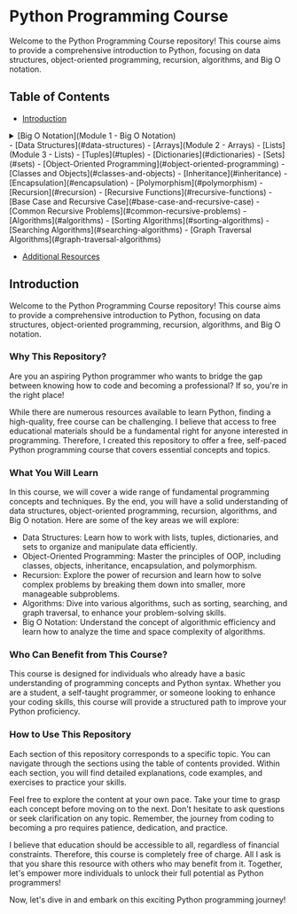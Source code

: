 # Python Programming Course

Welcome to the Python Programming Course repository! This course aims to provide a comprehensive introduction to Python, focusing on data structures, object-oriented programming, recursion, algorithms, and Big O notation.

## Table of Contents

- [Introduction](#introduction)
<details>
<summary>[Big O Notation](Module&#32;1&#32;-&#32;Big&#32;O&#32;Notation)</summary>
- [O(1) Constant Time](Module&#32;1&#32;-&#32;Big&#32;O&#32;Notation)
- [O(n) Linear Time](Module&#32;1&#32;-&#32;Big&#32;O&#32;Notation)
- [O(log n) Logarithmic Time](Module&#32;1&#32;-&#32;Big&#32;O&#32;Notation)
- [O(n^2) Quadratic Time](Module&#32;1&#32;-&#32;Big&#32;O&#32;Notation)
- [O(n!) Factorial Time](Module&#32;1&#32;-&#32;Big&#32;O&#32;Notation)

</details>
- [Data Structures](#data-structures)
  - [Arrays](Module&#32;2&#32;-&#32;Arrays)
  - [Lists](Module&#32;3&#32;-&#32;Lists)
  - [Tuples](#tuples)
  - [Dictionaries](#dictionaries)
  - [Sets](#sets)
- [Object-Oriented Programming](#object-oriented-programming)
  - [Classes and Objects](#classes-and-objects)
  - [Inheritance](#inheritance)
  - [Encapsulation](#encapsulation)
  - [Polymorphism](#polymorphism)
- [Recursion](#recursion)
  - [Recursive Functions](#recursive-functions)
  - [Base Case and Recursive Case](#base-case-and-recursive-case)
  - [Common Recursive Problems](#common-recursive-problems)
- [Algorithms](#algorithms)
  - [Sorting Algorithms](#sorting-algorithms)
  - [Searching Algorithms](#searching-algorithms)
  - [Graph Traversal Algorithms](#graph-traversal-algorithms)

- [Additional Resources](#additional-resources)

## Introduction

Welcome to the Python Programming Course repository! This course aims to provide a comprehensive introduction to Python, focusing on data structures, object-oriented programming, recursion, algorithms, and Big O notation.

### Why This Repository?

Are you an aspiring Python programmer who wants to bridge the gap between knowing how to code and becoming a professional? If so, you're in the right place!

While there are numerous resources available to learn Python, finding a high-quality, free course can be challenging. I believe that access to free educational materials should be a fundamental right for anyone interested in programming. Therefore, I created this repository to offer a free, self-paced Python programming course that covers essential concepts and topics.

### What You Will Learn

In this course, we will cover a wide range of fundamental programming concepts and techniques. By the end, you will have a solid understanding of data structures, object-oriented programming, recursion, algorithms, and Big O notation. Here are some of the key areas we will explore:

- Data Structures: Learn how to work with lists, tuples, dictionaries, and sets to organize and manipulate data efficiently.
- Object-Oriented Programming: Master the principles of OOP, including classes, objects, inheritance, encapsulation, and polymorphism.
- Recursion: Explore the power of recursion and learn how to solve complex problems by breaking them down into smaller, more manageable subproblems.
- Algorithms: Dive into various algorithms, such as sorting, searching, and graph traversal, to enhance your problem-solving skills.
- Big O Notation: Understand the concept of algorithmic efficiency and learn how to analyze the time and space complexity of algorithms.

### Who Can Benefit from This Course?

This course is designed for individuals who already have a basic understanding of programming concepts and Python syntax. Whether you are a student, a self-taught programmer, or someone looking to enhance your coding skills, this course will provide a structured path to improve your Python proficiency.

### How to Use This Repository

Each section of this repository corresponds to a specific topic. You can navigate through the sections using the table of contents provided. Within each section, you will find detailed explanations, code examples, and exercises to practice your skills.

Feel free to explore the content at your own pace. Take your time to grasp each concept before moving on to the next. Don't hesitate to ask questions or seek clarification on any topic. Remember, the journey from coding to becoming a pro requires patience, dedication, and practice.

I believe that education should be accessible to all, regardless of financial constraints. Therefore, this course is completely free of charge. All I ask is that you share this resource with others who may benefit from it. Together, let's empower more individuals to unlock their full potential as Python programmers!

Now, let's dive in and embark on this exciting Python programming journey!
